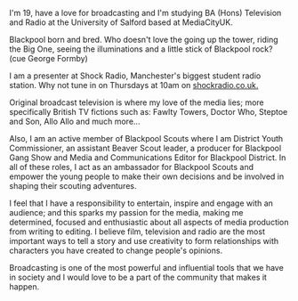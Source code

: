 I'm 19, have a love for broadcasting and I'm studying BA (Hons) Television and Radio at the University of Salford based at MediaCityUK.

Blackpool born and bred. Who doesn't love the going up the tower, riding the Big One, seeing the illuminations and a little stick of Blackpool rock? (cue George Formby)

I am a presenter at Shock Radio, Manchester's biggest student radio station. Why not tune in on Thursdays at 10am on <a href="shockradio.co.uk"> shockradio.co.uk. </a>

Original broadcast television is where my love of the media lies; more specifically British TV fictions such as: Fawlty Towers, Doctor Who, Steptoe and Son, Allo Allo and much more...

Also, I am an active member of Blackpool Scouts where I am District Youth Commissioner, an assistant Beaver Scout leader, a producer for Blackpool Gang Show and Media and Communications Editor for Blackpool District. In all of these roles, I act as an ambassador for Blackpool Scouts and empower the young people to make their own decisions and be involved in shaping their scouting adventures.

I feel that I have a responsibility to entertain, inspire and engage with an audience; and this sparks my passion for the media, making me determined, focused and enthusiastic about all aspects of media production from writing to editing. I believe film, television and radio are the most important ways to tell a story and use creativity to form relationships with characters you have created to change people's opinions.

Broadcasting is one of the most powerful and influential tools that we have in society and I would love to be a part of the community that makes it happen.